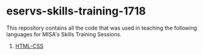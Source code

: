 # eservs-skills-training-1718

This repository contains all the code that was used in teaching the following languages for MISA's Skills Training Sessions.

1. [HTML-CSS](https://github.com/tripeersyou/eservs-skills-training-1718/tree/master/HTML-CSS)